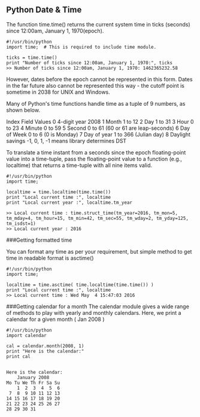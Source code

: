 ## Python Date & Time

The function time.time() returns the current system time in ticks (seconds) since 12:00am, January 1, 1970(epoch).


    #!/usr/bin/python
    import time;  # This is required to include time module.

    ticks = time.time()
    print "Number of ticks since 12:00am, January 1, 1970:", ticks
    >> Number of ticks since 12:00am, January 1, 1970: 1462365232.58


However, dates before the epoch cannot be represented in this form. Dates in the far future also cannot be represented this way - the cutoff point is sometime in 2038 for UNIX and Windows.

Many of Python's time functions handle time as a tuple of 9 numbers, as shown below.

Index	Field	Values
0	4-digit year	2008
1	Month	1 to 12
2	Day	1 to 31
3	Hour	0 to 23
4	Minute	0 to 59
5	Second	0 to 61 (60 or 61 are leap-seconds)
6	Day of Week	0 to 6 (0 is Monday)
7	Day of year	1 to 366 (Julian day)
8	Daylight savings	-1, 0, 1, -1 means library determines DST


To translate a time instant from a seconds since the epoch floating-point value into a time-tuple, pass the floating-point value to a function (e.g., localtime) that returns a time-tuple with all nine items valid.


    #!/usr/bin/python
    import time;

    localtime = time.localtime(time.time())
    print "Local current time :", localtime
    print "Local current year :", localtime.tm_year

    >> Local current time : time.struct_time(tm_year=2016, tm_mon=5, tm_mday=4, tm_hour=15, tm_min=42, tm_sec=55, tm_wday=2, tm_yday=125, tm_isdst=1)
    >> Local current year : 2016


###Getting formatted time

You can format any time as per your requirement, but simple method to get time in readable format is asctime()

    #!/usr/bin/python
    import time;

    localtime = time.asctime( time.localtime(time.time()) )
    print "Local current time :", localtime    
    >> Local current time : Wed May  4 15:47:03 2016

###Getting calendar for a month
The calendar module gives a wide range of methods to play with yearly and monthly calendars. Here, we print a calendar for a given month ( Jan 2008 )


    #!/usr/bin/python
    import calendar

    cal = calendar.month(2008, 1)
    print "Here is the calendar:"
    print cal


    Here is the calendar:
        January 2008
    Mo Tu We Th Fr Sa Su
        1  2  3  4  5  6
     7  8  9 10 11 12 13
    14 15 16 17 18 19 20
    21 22 23 24 25 26 27
    28 29 30 31



